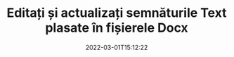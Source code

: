 ---
############################# Static ############################
layout: "auto-gen-signature"
date: 2022-03-01T15:12:22
draft: false
operation: Update
signaturetype: Text
fileformat: Docx
productName: Java
lang: ro
productCode: java
otherformats: pdf doc docx docm dot dotm dotx odt ott rtf xls xlsx xlsm xlsb csv ods ots xltx xltm ppt pptx pps ppsx odp otp potx potm pptm ppsm
breadcrumb: Put Text signature on Docx for Java

############################# Head ############################
head_title: "Actualizați Text semnături plasate în fișiere Docx cu Java"
head_description: "Utilizați codul Java simplu și ușor de înțeles pentru actualizarea semnăturilor Text în documentele Docx semnate."

############################# Header ############################
title: "Editați și actualizați semnăturile Text plasate în fișierele Docx"
description: "API-ul pentru Java oferă funcționalități pentru actualizarea semnăturilor Text la documentele Docx. Actualizați rapid și ușor semnăturile electronice din documentele dvs. Docx cu câteva rânduri de cod Java."
bg_image: "https://cms.admin.containerize.com/templates/aspose/App_Themes/V3/images/bg/header1.png"
bg_overlay: false
button:
    enable: true

############################# SubMenu ############################
submenu:
    enable: true

    left:
        img_alt: "GroupDocs.Signature for Java"
        image: "https://cms.admin.containerize.com/templates/groupdocs/images/product-logos/90x90-noborder/groupdocs-signature-java.png"
        product: "GroupDocs.Signature"
        platform: "Java"



############################# About ############################
about:
    enable: true
    title: "Aflați despre funcțiile API-ului GroupDocs.Signature for Java"
    content: |
        [GroupDocs.Signature for Java](https://products.groupdocs.com/signature/java/) Funcționalitatea API conține o selecție vastă de mijloace de procesare în formate de documente la cerere prin utilizarea semnăturilor electronice. Este acceptat un spectru larg de semnături electronice, cum ar fi texte, imagini, certificate digitale, coduri de bare, coduri QR, ștampile sau metadate. Clienții pot adăuga, elimina, edita, valida sau căuta semnături digitale în PDF-uri, documente MS Word, registre de lucru MS Excel, prezentări MS PowerPoint, fișiere Adobe Photoshop și diferite formate de imagine. Sunt disponibile numeroase funcții și setări utile.
    

############################# Steps ############################
steps:
    enable: true
    title_left: "Cum să schimbați semnăturile Text în documentul dvs. Docx"
    content_left: |
        [GroupDocs.Signature for Java](https://products.groupdocs.com/signature/java/) include funcții utile, cum ar fi actualizarea semnăturilor Text plasate în documentele Docx. Face posibilă schimbarea caracteristicilor semnăturilor fără cod suplimentar.
        
        * Pentru început, creați obiectul Signature care trece ca o cale de parametru constructor către un document care ar trebui să fie actualizat.
        * Apoi, instanțiați un anumit obiect de semnătură adecvat și configurați-i identificatorul și proprietățile care trebuie modificate.
        * În cele din urmă, apelați metoda de actualizare a semnăturii trecând un anumit obiect de semnătură.
        * Procesați rezultatele actualizării după notificarea dvs.

    title_right: "Cerințe de sistem"
    content_right: |
        GroupDocs.Signature for Java sunt acceptate pe toate platformele și sistemele de operare majore. Înainte de a executa codul de mai jos, vă rugăm să vă asigurați că aveți următoarele cerințe preliminare instalate pe sistemul dumneavoastră.

        * Sisteme de operare: Microsoft Windows, Linux, MacOS
        * Medii de dezvoltare: NetBeans, Intellij IDEA, Eclipse, etc.
        * Java runtime: J2SE 6.0 and above
        * Descărcați cea mai recentă versiune a GroupDocs.Signature for Java de la [Maven](https://repository.groupdocs.com/webapp/#/artifacts/browse/tree/General/repo/com/groupdocs/groupdocs-signature)
         
    code: |
        ```java    
                
        // Set up input Docx file
        String filePath = "input.docx";
        // Set up output file
        String outputFilePath = "output.docx";

        // Instantiate Signature for input file
        Signature signature = new Signature(filePath);

        // Id of signature which is supposed to be updated
        // such Id might be got as a result of search operation
        String id = "eff64a14-dad9-47b0-88e5-2ee4e3604e71";

        // provide signature features to update
        // set up particular signature id
        TextSignature signatureToUpdate = new TextSignature(id);

        // specify signature width
        signatureToUpdate.setWidth(130);
        // specify signature height
        signatureToUpdate.setHeight(20);
        // set left position
        signatureToUpdate.setLeft(40);
        // set top position
        signatureToUpdate.setTop(50);
        // set up new text
        signatureToUpdate.setText("Mr. John Smith");

        // update signature
        Boolean updateResult = signature.update(outputFilePath, signatureToUpdate);

        // process updation result
        if (updateResult)
        {
                System.out.println("Signature was updated successfully!");
        }
        ```

############################# Demos ############################
demos:
    enable: true
    title: "Actualizarea semnăturilor Text de pe paginile documentului - Demo live"
    content: |
       Editați diverse semnături electronice ale documentului Docx chiar acum, vizitând site-ul web [GroupDocs.Signature App](https://products.groupdocs.app/signature/family).          

############################# More Formats ############################
more_formats:
    enable: true
    title: "Actualizați diferite semnături Text prin Java"
    content: |
        "Editarea semnăturilor digitale care sunt plasate în diferite formate de documente. Actualizați datele despre semnături fără cod suplimentar."
    format: 
       
       
back_to_top:
    enable: true
---